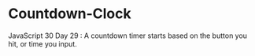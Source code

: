 # Countdown-Clock
JavaScript 30 Day 29 : A countdown timer starts based on the button you hit, or time you input.
